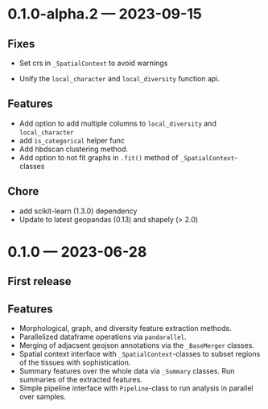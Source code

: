 
<a id='changelog-0.1.0-alpha.2'></a>
# 0.1.0-alpha.2 — 2023-09-15

## Fixes

- Set crs in `_SpatialContext` to avoid warnings

- Unify the `local_character` and `local_diversity` function api.

## Features

- Add option to add multiple columns to `local_diversity` and `local_character`
- add `is_categorical` helper func
- Add hbdscan clustering method.
- Add option to not fit graphs in `.fit()` method of `_SpatialContext`-classes

## Chore
- add scikit-learn (1.3.0) dependency
- Update to latest geopandas (0.13) and shapely (> 2.0)
<a id='changelog-0.1.0'></a>
# 0.1.0 — 2023-06-28

## First release

## Features
- Morphological, graph, and diversity feature extraction methods.
- Parallelized dataframe operations via `pandarallel`.
- Merging of adjacsent geojson annotations via the `_BaseMerger` classes.
- Spatial context interface with `_SpatialContext`-classes to subset regions of the tissues with sophistication.
- Summary features over the whole data via `_Summary` classes. Run summaries of the extracted features.
- Simple pipeline interface with `Pipeline`-class to run analysis in parallel over samples.
